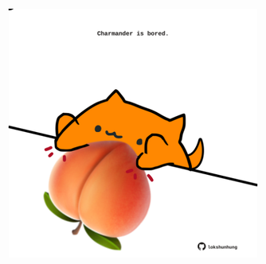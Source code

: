 <!-- built at 17/06/2022, 12:01:16 UTC -->
<p align="center">
  <img width="500" height="500" src="./ReadmeImage.svg">
</p>
